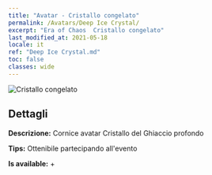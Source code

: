 ```yaml
---
title: "Avatar - Cristallo congelato"
permalink: /Avatars/Deep Ice Crystal/
excerpt: "Era of Chaos  Cristallo congelato"
last_modified_at: 2021-05-18
locale: it
ref: "Deep Ice Crystal.md"
toc: false
classes: wide
---
```

 ![Cristallo congelato](/images/a/avatarFrame_91.png)

## Dettagli

 **Descrizione:** Cornice avatar Cristallo del Ghiaccio profondo 

 **Tips:** Ottenibile partecipando all'evento 

 **Is available:**  + 

